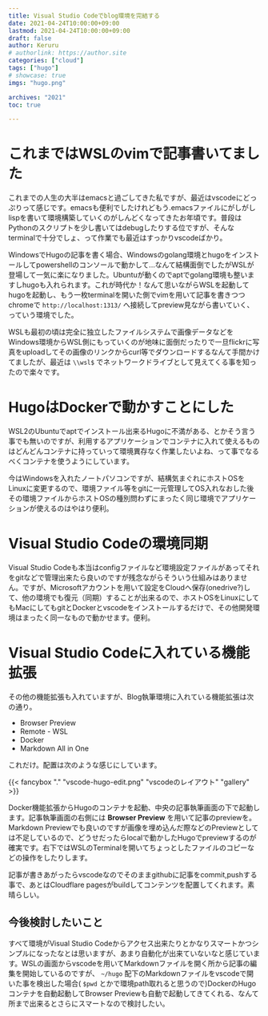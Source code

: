 ```yaml
---
title: Visual Studio Codeでblog環境を完結する
date: 2021-04-24T10:00:00+09:00
lastmod: 2021-04-24T10:00:00+09:00
draft: false
author: Keruru
# authorlink: https://author.site
categories: ["cloud"]
tags: ["hugo"]
# showcase: true
imgs: "hugo.png"

archives: "2021"
toc: true

---
```

# これまではWSLのvimで記事書いてました
これまでの人生の大半はemacsと過ごしてきた私ですが、最近はvscodeにどっぷりって感じです。emacsも便利でしたけれどもう.emacsファイルにがしがしlispを書いて環境構築していくのがしんどくなってきたお年頃です。普段はPythonのスクリプトを少し書いてはdebugしたりする位ですが、そんなterminalで十分でしょ、って作業でも最近はすっかりvscodeばかり。

WindowsでHugoの記事を書く場合、Windowsのgolang環境とhugoをインストールしてpowershellのコンソールで動かして...なんて結構面倒でしたがWSLが登場して一気に楽になりました。Ubuntuが動くのでaptでgolang環境も整いますしhugoも入れられます。これが時代か！なんて思いながらWSLを起動してhugoを起動し、もう一枚terminalを開いた側でvimを用いて記事を書きつつchromeで `http://localhost:1313/` へ接続してpreview見ながら書いていく、っていう環境でした。

WSLも最初の頃は完全に独立したファイルシステムで画像データなどをWindows環境からWSL側にもっていくのが地味に面倒だったりで一旦flickrに写真をuploadしてその画像のリンクからcurl等でダウンロードするなんて手間かけてましたが、最近は `\\wsl$` でネットワークドライブとして見えてくる事を知ったので楽々です。

# HugoはDockerで動かすことにした
WSL2のUbuntuでaptでインストール出来るHugoに不満がある、とかそう言う事でも無いのですが、利用するアプリケーションでコンテナに入れて使えるものはどんどんコンテナに持っていって環境異存なく作業したいよね、って事でなるべくコンテナを使うようにしています。

今はWindowsを入れたノートパソコンですが、結構気まぐれにホストOSをLinuxに変更するので、環境ファイル等をgitに一元管理してOS入れなおした後その環境ファイルからホストOSの種別問わずにまったく同じ環境でアプリケーションが使えるのはやはり便利。

# Visual Studio Codeの環境同期
Visual Studio Codeも本当はconfigファイルなど環境設定ファイルがあってそれをgitなどで管理出来たら良いのですが残念ながらそういう仕組みはありません。ですが、Microsoftアカウントを用いて設定をCloudへ保存(onedrive?)して、他の環境でも復元（同期）することが出来るので、ホストOSをLinuxにしてもMacにしてもgitとDockerとvscodeをインストールするだけで、その他開発環境はまったく同一なもので動かせます。便利。

# Visual Studio Codeに入れている機能拡張
その他の機能拡張も入れていますが、Blog執筆環境に入れている機能拡張は次の通り。

- Browser Preview
- Remote - WSL
- Docker
- Markdown All in One

これだけ。配置は次のような感じにしています。

{{< fancybox "." "vscode-hugo-edit.png" "vscodeのレイアウト" "gallery" >}}

Docker機能拡張からHugoのコンテナを起動、中央の記事執筆画面の下で起動します。記事執筆画面の右側には **Browser Preview** を用いて記事のpreviewを。Markdown Previewでも良いのですが画像を埋め込んだ際などのPreviewとしては不足しているので、どうせだったらlocalで動かしたHugoでpreviewするのが確実です。右下ではWSLのTerminalを開いてちょっとしたファイルのコピーなどの操作をしたりします。

記事が書きあがったらvscodeなのでそのままgithubに記事をcommit,pushする事で、あとはCloudflare pagesがbuildしてコンテンツを配置してくれます。素晴らしい。

## 今後検討したいこと
すべて環境がVisual Studio Codeからアクセス出来たりとかなりスマートかつシンプルになったなとは思いますが、あまり自動化が出来ていないなと感じています。WSLの画面からvscodeを用いてMarkdownファイルを開く所から記事の編集を開始しているのですが、 `~/hugo` 配下のMarkdownファイルをvscodeで開いた事を検出した場合( `$pwd` とかで環境path取れると思うので)DockerのHugoコンテナを自動起動してBrowser Previewも自動で起動してきてくれる、なんて所まで出来るとさらにスマートなので検討したい。
